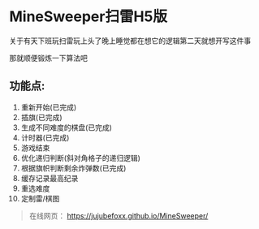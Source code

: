 # MineSweeper扫雷H5版

关于有天下班玩扫雷玩上头了晚上睡觉都在想它的逻辑第二天就想开写这件事

那就顺便锻炼一下算法吧

## 功能点:

1. 重新开始(已完成)
2. 插旗(已完成)
3. 生成不同难度的棋盘(已完成)
5. 计时器(已完成)
6. 游戏结束
10. 优化递归判断(斜对角格子的递归逻辑)
7. 根据旗帜判断剩余炸弹数(已完成)
8. 缓存记录最高纪录
4. 重选难度
9. 定制雷/棋图

> 在线网页： https://jujubefoxx.github.io/MineSweeper/
